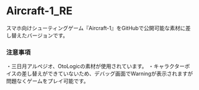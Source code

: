 # Aircraft-1_RE
スマホ向けシューティングゲーム『Aircraft-1』をGitHubで公開可能な素材に差し替えたバージョンです。

### 注意事項
・三日月アルペジオ、OtoLogicの素材が使用されています。
・キャラクターボイスの差し替えができていないため、デバッグ画面でWarningが表示されますが問題なくゲームをプレイ可能です。
